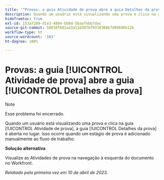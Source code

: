 ```yaml
---
title: '“Provas: a guia Atividade de prova abre a guia Detalhes da prova”'
description: Quando um usuário está visualizando uma prova e clica na guia Atividade de prova, a guia Detalhes da prova é aberta no lugar. Isso ocorre quando um estágio de prova é adicionado manualmente ao fluxo de trabalho.
hidefromtoc: true
exl-id: 153a7289-d1e3-4894-bb0d-5baafebb7dac
source-git-commit: 58038f681aa3a13d307bf9318368b7d99696b12b
workflow-type: ht
source-wordcount: '103'
ht-degree: 100%

---
```


# Provas: a guia [!UICONTROL Atividade de prova] abre a guia [!UICONTROL Detalhes da prova]

<!--This article is on WF and WFP TOCs-->

<!--Valid issue, live for workaround-->

>[!NOTE]
>
>Esse problema foi encerrado.

Quando um usuário está visualizando uma prova e clica na guia [!UICONTROL Atividade de prova], a guia [!UICONTROL Detalhes da prova] é aberta no lugar. Isso ocorre quando um estágio de prova é adicionado manualmente ao fluxo de trabalho.

**Solução alternativa**

Visualize as Atividades de prova na navegação à esquerda do documento no Workfront.

_Relatado pela primeira vez em 10 de abril de 2023._

